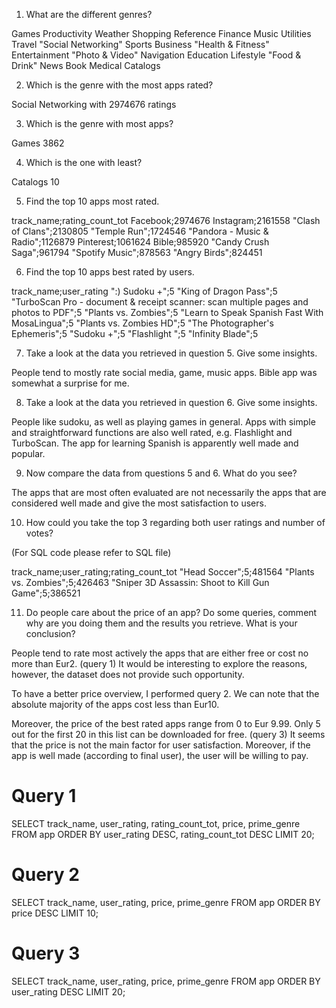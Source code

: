 1. What are the different genres?

Games
Productivity
Weather
Shopping
Reference
Finance
Music
Utilities
Travel
"Social Networking"
Sports
Business
"Health & Fitness"
Entertainment
"Photo & Video"
Navigation
Education
Lifestyle
"Food & Drink"
News
Book
Medical
Catalogs

2. Which is the genre with the most apps rated?

Social Networking  with 2974676 ratings

3. Which is the genre with most apps?

Games 3862

4. Which is the one with least?

Catalogs 10

5. Find the top 10 apps most rated.

track_name;rating_count_tot
Facebook;2974676
Instagram;2161558
"Clash of Clans";2130805
"Temple Run";1724546
"Pandora - Music & Radio";1126879
Pinterest;1061624
Bible;985920
"Candy Crush Saga";961794
"Spotify Music";878563
"Angry Birds";824451

6. Find the top 10 apps best rated by users.

track_name;user_rating
":) Sudoku +";5
"King of Dragon Pass";5
"TurboScan Pro - document & receipt scanner: scan multiple pages and photos to PDF";5
"Plants vs. Zombies";5
"Learn to Speak Spanish Fast With MosaLingua";5
"Plants vs. Zombies HD";5
"The Photographer's Ephemeris";5
"Sudoku +";5
"Flashlight ";5
"Infinity Blade";5

7. Take a look at the data you retrieved in question 5. Give some insights.

People tend to mostly rate social media, game, music apps. Bible app was somewhat a surprise for me. 

8. Take a look at the data you retrieved in question 6. Give some insights.

People like sudoku, as well as playing games in general. Apps with simple and straightforward functions are also well rated, e.g. Flashlight and TurboScan. The app for learning Spanish is apparently well made and popular.

9. Now compare the data from questions 5 and 6. What do you see?

The apps that are most often evaluated are not necessarily the apps that are considered well made and give the most satisfaction to users.

10. How could you take the top 3 regarding both user ratings and number of votes?

(For SQL code please refer to SQL file)

track_name;user_rating;rating_count_tot
"Head Soccer";5;481564
"Plants vs. Zombies";5;426463
"Sniper 3D Assassin: Shoot to Kill Gun Game";5;386521

11. Do people care about the price of an app? Do some queries, comment why are you doing them and the results you retrieve. What is your conclusion?

People tend to rate most actively the apps that are either free or cost no more than Eur2. (query 1) It would be interesting to explore the reasons, however, the dataset does not provide such opportunity.
 
To have a better price overview, I performed query 2. We can note that the absolute majority of the apps cost less than Eur10.

Moreover, the price of the best rated apps range from 0 to Eur 9.99. Only 5 out for the first 20 in this list can be downloaded for free. (query 3) It seems that the price is not the main factor for user satisfaction. Moreover, if the app is well made (according to final user), the user will be willing to pay.


# Query 1 
SELECT track_name, user_rating, rating_count_tot, price, prime_genre
FROM app
ORDER BY user_rating DESC, rating_count_tot DESC
LIMIT 20;

# Query 2
SELECT track_name, user_rating, price, prime_genre
FROM app
ORDER BY price DESC
LIMIT 10;

# Query 3
SELECT track_name, user_rating, price, prime_genre
FROM app
ORDER BY user_rating DESC
LIMIT 20;

